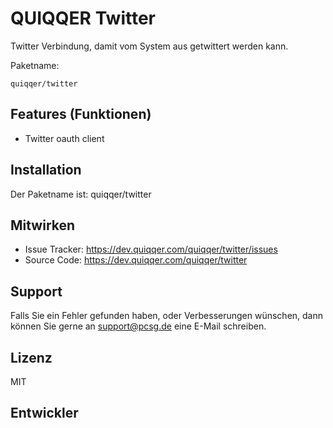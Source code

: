 QUIQQER Twitter
========

Twitter Verbindung, damit vom System aus getwittert werden kann.


Paketname:

    quiqqer/twitter


Features (Funktionen)
--------

- Twitter oauth client

Installation
------------

Der Paketname ist: quiqqer/twitter


Mitwirken
----------

- Issue Tracker: https://dev.quiqqer.com/quiqqer/twitter/issues
- Source Code: https://dev.quiqqer.com/quiqqer/twitter


Support
-------

Falls Sie ein Fehler gefunden haben, oder Verbesserungen wünschen,
dann können Sie gerne an support@pcsg.de eine E-Mail schreiben.


Lizenz
-------

MIT

Entwickler
--------